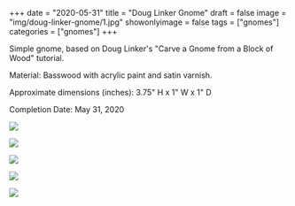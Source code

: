 +++
date = "2020-05-31"
title = "Doug Linker Gnome"
draft = false
image = "img/doug-linker-gnome/1.jpg"
showonlyimage = false
tags = ["gnomes"]
categories = ["gnomes"]
+++

Simple gnome, based on Doug Linker's "Carve a Gnome from a Block of Wood" tutorial.

<!--more-->

Material: Basswood with acrylic paint and satin varnish.

Approximate dimensions (inches): 3.75" H x 1" W x 1" D

Completion Date: May 31, 2020

![](../../img/doug-linker-gnome/1.jpg)

![](../../img/doug-linker-gnome/2.jpg)

![](../../img/doug-linker-gnome/3.jpg)

![](../../img/doug-linker-gnome/4.jpg)

![](../../img/doug-linker-gnome/5.jpg)
